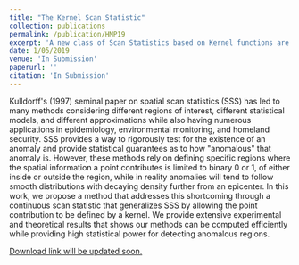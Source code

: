 ```yaml
---
title: "The Kernel Scan Statistic"
collection: publications
permalink: /publication/HMP19
excerpt: 'A new class of Scan Statistics based on Kernel functions are defined and then properties and methods of computing them are explored.'
date: 1/05/2019 
venue: 'In Submission'
paperurl: ''
citation: 'In Submission'
---
```

Kulldorff's (1997) seminal paper on spatial scan statistics (SSS) has led to many methods considering different regions of interest, different statistical models, and different approximations while also having numerous applications in epidemiology, environmental monitoring, and homeland security. SSS provides a way to rigorously test for the existence of an anomaly and provide statistical guarantees as to how "anomalous" that anomaly is. However, these methods rely on defining specific regions where the spatial information a point contributes is limited to  binary 0 or 1, of either inside or outside the region, while in reality anomalies will tend to follow smooth distributions with decaying density further from an epicenter.
In this work, we propose a method that addresses this shortcoming through a continuous scan statistic that generalizes SSS by allowing the point contribution to be defined by a kernel.  We provide extensive experimental and theoretical results that shows our methods can be computed efficiently while providing high statistical power for detecting anomalous regions. 

[Download link will be updated soon.](https://arxiv.org/abs/1906.01693)

